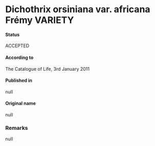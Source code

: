 # Dichothrix orsiniana var. africana Frémy VARIETY

#### Status
ACCEPTED

#### According to
The Catalogue of Life, 3rd January 2011

#### Published in
null

#### Original name
null

### Remarks
null